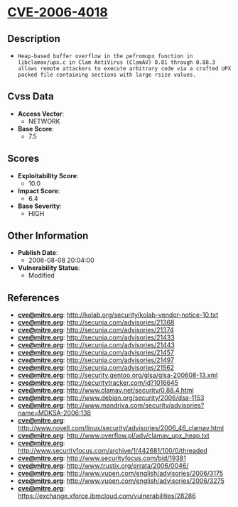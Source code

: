 
# [CVE-2006-4018](http://kolab.org/security/kolab-vendor-notice-10.txt)

## Description

- `Heap-based buffer overflow in the pefromupx function in libclamav/upx.c in Clam AntiVirus (ClamAV) 0.81 through 0.88.3 allows remote attackers to execute arbitrary code via a crafted UPX packed file containing sections with large rsize values.`

## Cvss Data

- **Access Vector**:
  - NETWORK
- **Base Score**:
  - 7.5

## Scores

- **Exploitability Score**:
  - 10.0
- **Impact Score**:
  - 6.4
- **Base Severity**:
  - HIGH

## Other Information

- **Publish Date**:
  - 2006-08-08 20:04:00
- **Vulnerability Status**:
  - Modified

## References

- **cve@mitre.org**: http://kolab.org/security/kolab-vendor-notice-10.txt
- **cve@mitre.org**: http://secunia.com/advisories/21368
- **cve@mitre.org**: http://secunia.com/advisories/21374
- **cve@mitre.org**: http://secunia.com/advisories/21433
- **cve@mitre.org**: http://secunia.com/advisories/21443
- **cve@mitre.org**: http://secunia.com/advisories/21457
- **cve@mitre.org**: http://secunia.com/advisories/21497
- **cve@mitre.org**: http://secunia.com/advisories/21562
- **cve@mitre.org**: http://security.gentoo.org/glsa/glsa-200608-13.xml
- **cve@mitre.org**: http://securitytracker.com/id?1016645
- **cve@mitre.org**: http://www.clamav.net/security/0.88.4.html
- **cve@mitre.org**: http://www.debian.org/security/2006/dsa-1153
- **cve@mitre.org**: http://www.mandriva.com/security/advisories?name=MDKSA-2006:138
- **cve@mitre.org**: http://www.novell.com/linux/security/advisories/2006_46_clamav.html
- **cve@mitre.org**: http://www.overflow.pl/adv/clamav_upx_heap.txt
- **cve@mitre.org**: http://www.securityfocus.com/archive/1/442681/100/0/threaded
- **cve@mitre.org**: http://www.securityfocus.com/bid/19381
- **cve@mitre.org**: http://www.trustix.org/errata/2006/0046/
- **cve@mitre.org**: http://www.vupen.com/english/advisories/2006/3175
- **cve@mitre.org**: http://www.vupen.com/english/advisories/2006/3275
- **cve@mitre.org**: https://exchange.xforce.ibmcloud.com/vulnerabilities/28286

